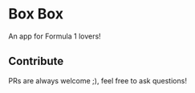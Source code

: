 # Box Box

An app for Formula 1 lovers!

## Contribute

PRs are always welcome ;), feel free to ask questions!
